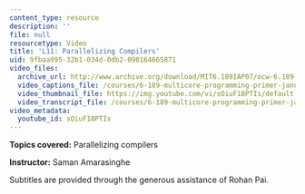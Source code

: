 ```yaml
---
content_type: resource
description: ''
file: null
resourcetype: Video
title: 'L11: Parallelizing Compilers'
uid: 9fbaa995-32b1-034d-0db2-098164665871
video_files:
  archive_url: http://www.archive.org/download/MIT6.189IAP07/ocw-6.189-iap07-lec11_300k.mp4
  video_captions_file: /courses/6-189-multicore-programming-primer-january-iap-2007/f9bdc2500bc45c28bfb0e38e4463c00b_sOiuF18PTIs.vtt
  video_thumbnail_file: https://img.youtube.com/vi/sOiuF18PTIs/default.jpg
  video_transcript_file: /courses/6-189-multicore-programming-primer-january-iap-2007/4512369c70763a85792a4ec565409cda_sOiuF18PTIs.pdf
video_metadata:
  youtube_id: sOiuF18PTIs
---
```


**Topics covered:** Parallelizing compilers

**Instructor:** Saman Amarasinghe

Subtitles are provided through the generous assistance of Rohan Pai.